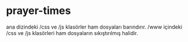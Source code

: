 # prayer-times

ana dizindeki /css ve /js klasörler ham dosyaları barındırır.
/www içindeki /css ve /js klasörleri ham dosyaların sıkıştırılmış halidir.
